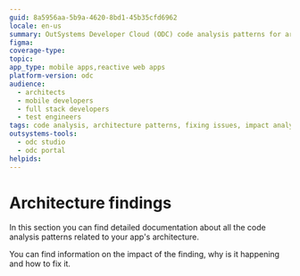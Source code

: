 ```yaml
---
guid: 8a5956aa-5b9a-4620-8bd1-45b35cfd6962
locale: en-us
summary: OutSystems Developer Cloud (ODC) code analysis patterns for architecture issues.
figma:
coverage-type:
topic:
app_type: mobile apps,reactive web apps
platform-version: odc
audience:
  - architects
  - mobile developers
  - full stack developers
  - test engineers
tags: code analysis, architecture patterns, fixing issues, impact analysis, outsystems odc
outsystems-tools:
  - odc studio
  - odc portal
helpids:
---
```

# Architecture findings

In this section you can find detailed documentation about all the code analysis patterns related to your app's architecture.

You can find information on the impact of the finding, why is it happening and how to fix it.
